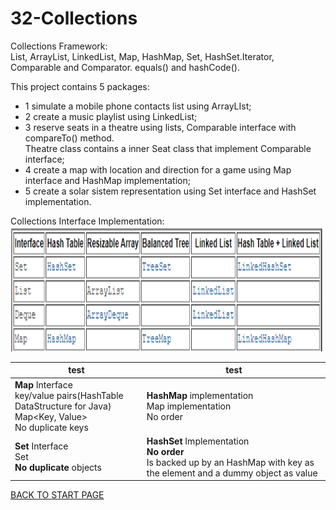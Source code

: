 # 32-Collections
Collections Framework:   
List, ArrayList, LinkedList, Map, HashMap, Set, HashSet.Iterator, Comparable and Comparator. equals() and hashCode().   

This project contains 5 packages:  
-  1 simulate a mobile phone contacts list using ArrayLIst;  
-  2 create a music playlist using LinkedList;  
-  3 reserve seats in a theatre using lists, Comparable interface with compareTo() method.    
   Theatre class contains a inner Seat class that implement Comparable interface;    
-  4 create a map with location and direction for a game using Map interface and HashMap implementation;  
-  5 create a solar sistem representation using Set interface and HashSet implementation.   


Collections Interface Implementation:  
<img src="box/Collections_Interface_Implementation.png" width="600" height="200" /> 

|test|test|
| -------- | ----------- |
| **Map** Interface<br>key/value pairs(HashTable DataStructure for Java)<br>Map<Key, Value><br>No duplicate keys | **HashMap** implementation<br> Map implementation<br>No order | **LinkedHashMap**<br>Order HashMap | **TreeMap**<br>Sorted Map|  
| **Set** Interface<br>Set<Value><br> **No duplicate** objects | **HashSet** Implementation<br>**No order**<br>Is backed up by an HashMap with key as the element and a dummy object as value | **LinkedHashSet**<br>**Order** HashSet | **TreeSet** <br> **Sorted** Set


[BACK TO START PAGE](https://github.com/FlorescuAndrei/Start.git)

